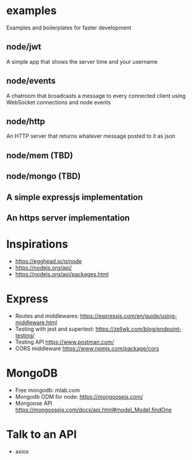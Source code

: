 # examples

Examples and boilerplates for faster development

## node/jwt

A simple app that shows the server time and your username

## node/events

A chatroom that broadcasts a message to every connected client using WebSocket connections and node events

## node/http

An HTTP server that returns whatever message posted to it as json

## node/mem (TBD)

## node/mongo (TBD)

## A simple expressjs implementation

## An https server implementation

# Inspirations

- https://egghead.io/q/node
- https://nodejs.org/api/
- https://nodejs.org/api/packages.html

# Express

- Routes and middlewares: https://expressjs.com/en/guide/using-middleware.html
- Testing with jest and supertest: https://zellwk.com/blog/endpoint-testing/
- Testing API https://www.postman.com/
- CORS middleware https://www.npmjs.com/package/cors

# MongoDB

- Free mongodb: mlab.com
- Mongodb ODM for node: https://mongoosejs.com/
- Mongoose API https://mongoosejs.com/docs/api.html#model_Model.findOne

# Talk to an API

- axios
